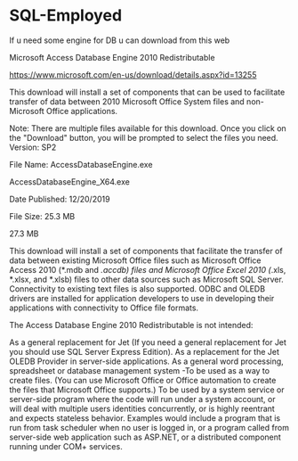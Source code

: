 # SQL-Employed

If u need some engine for DB u can download from this web

Microsoft Access Database Engine 2010 Redistributable

https://www.microsoft.com/en-us/download/details.aspx?id=13255

This download will install a set of components that can be used to facilitate transfer of data 
between 2010 Microsoft Office System files and non-Microsoft Office applications.

Note: 
There are multiple files available for this download. Once you click on the "Download" button, 
you will be prompted to select the files you need.
Version:
SP2

File Name:
AccessDatabaseEngine.exe

AccessDatabaseEngine_X64.exe

Date Published:
12/20/2019

File Size:
25.3 MB

27.3 MB

This download will install a set of components that facilitate the transfer of data between
 existing Microsoft Office files such as Microsoft Office Access 2010 (*.mdb and *.accdb) files
 and Microsoft Office Excel 2010 (*.xls, *.xlsx, and *.xlsb) files to other data sources such
 as Microsoft SQL Server. Connectivity to existing text files is also supported. ODBC and OLEDB 
drivers are installed for application developers to use in developing their applications with 
connectivity to Office file formats.

The Access Database Engine 2010 Redistributable is not intended:

As a general replacement for Jet (If you need a general replacement for Jet you should use SQL
 Server Express Edition).
As a replacement for the Jet OLEDB Provider in server-side applications.
As a general word processing, spreadsheet or database management system -To be used as a way to
 create files. (You can use Microsoft Office or Office automation to create the files that Microsoft Office supports.)
To be used by a system service or server-side program where the code will run under a system 
account, or will deal with multiple users identities concurrently, or is highly reentrant
and expects stateless behavior. Examples would include a program that is run from task scheduler when 
no user is logged in, or a program called from server-side web application such as ASP.NET, or a distributed
component running under COM+ services.
